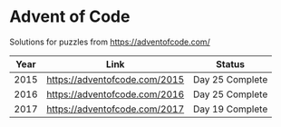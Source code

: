 # Advent of Code

Solutions for puzzles from https://adventofcode.com/

Year | Link | Status
---- | ---- | ------
2015 | https://adventofcode.com/2015 | Day 25 Complete
2016 | https://adventofcode.com/2016 | Day 25 Complete
2017 | https://adventofcode.com/2017 | Day 19 Complete
